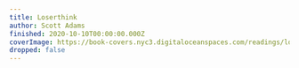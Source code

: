 ```yaml
---
title: Loserthink
author: Scott Adams
finished: 2020-10-10T00:00:00.000Z
coverImage: https://book-covers.nyc3.digitaloceanspaces.com/readings/loserthink-01.jpg
dropped: false
---
```


